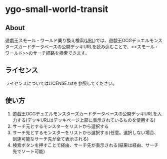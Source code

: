 # ygo-small-world-transit

## About

遊戯王スモール・ワールド乗り換え検索([URL](https://ygo-small-world-transit.streamlit.app/?cgid=7bfe490b6b4e019e9577b4d83d00ae69&dno=5&request_locale=ja))では、遊戯王OCGデュエルモンスターズカードデータベースの公開デッキURLを読み込むことで、<<スモール・ワールド>>のサーチ経路を検索できます。

## ライセンス

ライセンスについてはLICENSE.txtを参照してください。

## 使い方

1. 遊戯王OCGデュエルモンスターズカードデータベースの公開デッキURLを入力する(デッキURLはデッキページ上部に表示されているものを使用する)
2. サーチ元とするモンスターをリストから選択する
3. サーチ先とするモンスターをリストから選択する(任意。選択しない場合、到達可能なサーチ先が全て表示される)
4. 検索ボタンを押すことで経由、サーチ先が表示される(結果は経由、サーチ先でソート可能)
